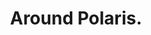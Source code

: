 ---
title: "Around Polaris."
type: Miscellaneous
tags: ["polaris"]
description: "Star trails around the north star."
image: /assets/images/gallery/startrails2/thumb.jpg
telescope: Sony ILCE-6300
length: "16mm"
aperture: "4.57mm"
folder: startrails2
exposure: 121
lights: 50
sessions: 1
firstCapture: 2021-11-06
lastCapture:
noannotations: true
---